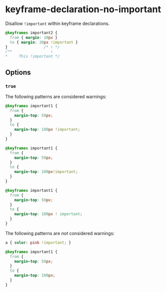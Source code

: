 # keyframe-declaration-no-important

Disallow `!important` within keyframe declarations.

```css
@keyframes important2 {
  from { margin: 10px }
  to { margin: 20px !important }
}                /* ↑ */
/**                 ↑
*     This !important */
```

## Options

### `true`

The following patterns are considered warnings:

```css
@keyframes important1 {
  from {
    margin-top: 50px;
  }
  to {
    margin-top: 100px !important;
  }
}
```

```css
@keyframes important1 {
  from {
    margin-top: 50px;
  }
  to {
    margin-top: 100px!important;
  }
}
```

```css
@keyframes important1 {
  from {
    margin-top: 50px;
  }
  to {
    margin-top: 100px ! important;
  }
}
```

The following patterns are *not* considered warnings:

```css
a { color: pink !important; }
```

```css
@keyframes important1 {
  from {
    margin-top: 50px;
  }
  to {
    margin-top: 100px;
  }
}
```
